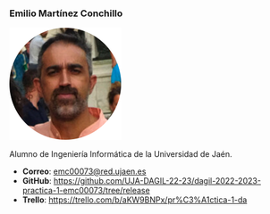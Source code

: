 ### Emilio Martínez Conchillo
<img src='/vrivas-2022.png' width='200px'>

Alumno de Ingeniería Informática de la Universidad de Jaén.
* **Correo**: emc00073@red.ujaen.es
* **GitHub**: https://github.com/UJA-DAGIL-22-23/dagil-2022-2023-practica-1-emc00073/tree/release
* **Trello**: https://trello.com/b/aKW9BNPx/pr%C3%A1ctica-1-da
